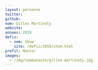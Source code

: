 ```yaml
---
layout: personne
twitter: 
github: 
nom: Gilles Martinoty
website:
annees: 2019
defis: 
  - nom: Shom
    site: /defis/2019/shom.html
profil: Mentor
images: 
  - /img/communaute/gilles-martinoty.jpg
---
```

